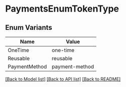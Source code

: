 # PaymentsEnumTokenType

## Enum Variants

| Name | Value |
|---- | -----|
| OneTime | one-time |
| Reusable | reusable |
| PaymentMethod | payment-method |


[[Back to Model list]](../README.md#documentation-for-models) [[Back to API list]](../README.md#documentation-for-api-endpoints) [[Back to README]](../README.md)


